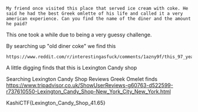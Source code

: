     My friend once visited this place that served ice cream with coke. He said he had the best Greek omlette of his life and called it a very american experience. Can you find the name of the diner and the amount he paid?

This one took a while due to being a very guessy challenge.

By searching up "old diner coke" we find this

    https://www.reddit.com/r/interestingasfuck/comments/1azny9f/this_97_year_old_diner_still_serves_their_coke/

A little digging finds that this is Lexington Candy shop

Searching Lexington Candy Shop Reviews Greek Omelet finds
https://www.tripadvisor.co.uk/ShowUserReviews-g60763-d522599-r737610550-Lexington_Candy_Shop-New_York_City_New_York.html

KashiCTF{Lexington_Candy_Shop_41.65}
